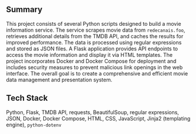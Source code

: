 ## Summary

This project consists of several Python scripts designed to build a movie information service.  The service scrapes movie data from `redecanais.foo`, retrieves additional details from the TMDB API, and caches the results for improved performance.  The data is processed using regular expressions and stored as JSON files.  A Flask application provides API endpoints to access the movie information and display it via HTML templates. The project incorporates Docker and Docker Compose for deployment and includes security measures to prevent malicious link openings in the web interface.  The overall goal is to create a comprehensive and efficient movie data management and presentation system.

## Tech Stack

Python, Flask, TMDB API, requests, BeautifulSoup, regular expressions, JSON, Docker, Docker Compose, HTML, CSS, JavaScript, Jinja2 (templating engine), `python-dotenv`
